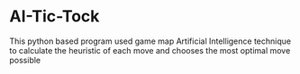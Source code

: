 # AI-Tic-Tock
This python based program used game map Artificial Intelligence technique  to calculate the heuristic of each move and chooses the most optimal move possible

